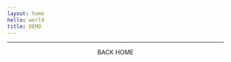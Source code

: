 ```yaml
---
layout: home
hello: world
title: DEMO
---
```


<SimpleGallery galleryID="my-test-gallery" :images="images" />

<hr />
<center>
<v-btn prepend-icon="mdi-keyboard-backspace" href="/" variant="plain">
  BACK HOME
</v-btn>
</center>

<script>
import SimpleGallery from './components/SimpleGallery.vue';
export default {
  name: 'App',
  components: {
    SimpleGallery,
  },
  data() {
    return {
      images: [
        {
          largeURL: 'https://cdn.photoswipe.com/photoswipe-demo-images/photos/1/img-2500.jpg',
          thumbnailURL: 'https://cdn.photoswipe.com/photoswipe-demo-images/photos/1/img-200.jpg',
          width: 1875, height: 2500,
        },
        {
          largeURL: 'https://cdn.photoswipe.com/photoswipe-demo-images/photos/2/img-2500.jpg',
          thumbnailURL: 'https://cdn.photoswipe.com/photoswipe-demo-images/photos/2/img-200.jpg',
          width: 1669, height: 2500,
        },
        {
          largeURL: 'https://cdn.photoswipe.com/photoswipe-demo-images/photos/3/img-2500.jpg',
          thumbnailURL: 'https://cdn.photoswipe.com/photoswipe-demo-images/photos/3/img-200.jpg',
          width: 2500, height: 1666,
        },
        {
          largeURL: 'https://cdn.photoswipe.com/photoswipe-demo-images/photos/4/img-2500.jpg',
          thumbnailURL: 'https://cdn.photoswipe.com/photoswipe-demo-images/photos/4/img-200.jpg',
          width: 1875, height: 2500,
        },
        {
          largeURL: 'https://cdn.photoswipe.com/photoswipe-demo-images/photos/5/img-2500.jpg',
          thumbnailURL: 'https://cdn.photoswipe.com/photoswipe-demo-images/photos/5/img-200.jpg',
          width: 1669, height: 2500,
        },
        {
          largeURL: 'https://cdn.photoswipe.com/photoswipe-demo-images/photos/6/img-2500.jpg',
          thumbnailURL: 'https://cdn.photoswipe.com/photoswipe-demo-images/photos/6/img-200.jpg',
          width: 2500, height: 1666,
        },
      ],
    };
  },
};
</script>
